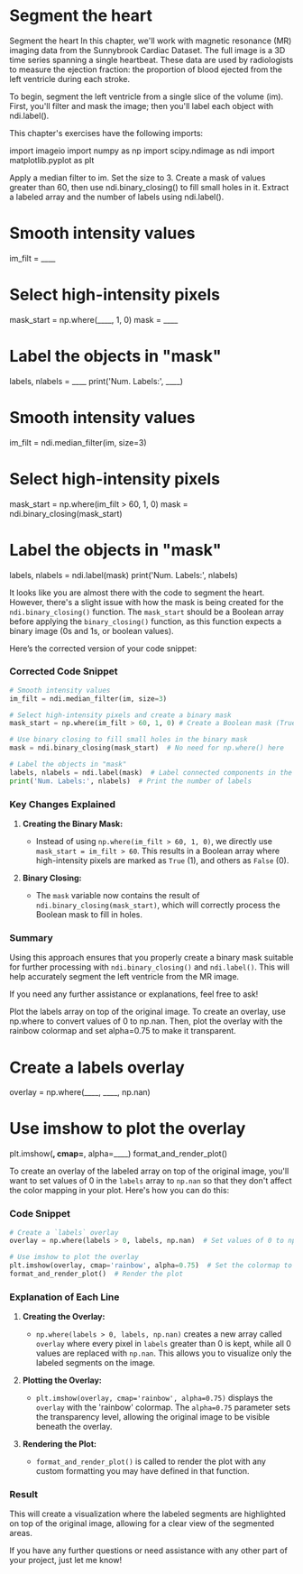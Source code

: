 # Segment the heart

Segment the heart
In this chapter, we'll work with magnetic resonance (MR) imaging data from the Sunnybrook Cardiac Dataset. The full image is a 3D time series spanning a single heartbeat. These data are used by radiologists to measure the ejection fraction: the proportion of blood ejected from the left ventricle during each stroke.

To begin, segment the left ventricle from a single slice of the volume (im). First, you'll filter and mask the image; then you'll label each object with ndi.label().

This chapter's exercises have the following imports:

import imageio
import numpy as np
import scipy.ndimage as ndi
import matplotlib.pyplot as plt

Apply a median filter to im. Set the size to 3.
Create a mask of values greater than 60, then use ndi.binary_closing() to fill small holes in it.
Extract a labeled array and the number of labels using ndi.label().

# Smooth intensity values
im_filt = ____

# Select high-intensity pixels
mask_start = np.where(____, 1, 0)
mask = ____

# Label the objects in "mask"
labels, nlabels = ____
print('Num. Labels:', ____)

# Smooth intensity values
im_filt = ndi.median_filter(im, size=3)

# Select high-intensity pixels
mask_start = np.where(im_filt > 60, 1, 0)
mask = ndi.binary_closing(mask_start)

# Label the objects in "mask"
labels, nlabels = ndi.label(mask)
print('Num. Labels:', nlabels)

It looks like you are almost there with the code to segment the heart. However, there's a slight issue with how the mask is being created for the `ndi.binary_closing()` function. The `mask_start` should be a Boolean array before applying the `binary_closing()` function, as this function expects a binary image (0s and 1s, or boolean values).

Here’s the corrected version of your code snippet:

### Corrected Code Snippet

```python
# Smooth intensity values
im_filt = ndi.median_filter(im, size=3)

# Select high-intensity pixels and create a binary mask
mask_start = np.where(im_filt > 60, 1, 0) # Create a Boolean mask (True for high-intensity pixels)

# Use binary closing to fill small holes in the binary mask
mask = ndi.binary_closing(mask_start)  # No need for np.where() here

# Label the objects in "mask"
labels, nlabels = ndi.label(mask)  # Label connected components in the mask
print('Num. Labels:', nlabels)  # Print the number of labels
```

### Key Changes Explained

1. **Creating the Binary Mask:**
   - Instead of using `np.where(im_filt > 60, 1, 0)`, we directly use `mask_start = im_filt > 60`. This results in a Boolean array where high-intensity pixels are marked as `True` (1), and others as `False` (0).

2. **Binary Closing:**
   - The `mask` variable now contains the result of `ndi.binary_closing(mask_start)`, which will correctly process the Boolean mask to fill in holes.

### Summary

Using this approach ensures that you properly create a binary mask suitable for further processing with `ndi.binary_closing()` and `ndi.label()`. This will help accurately segment the left ventricle from the MR image.

If you need any further assistance or explanations, feel free to ask!

Plot the labels array on top of the original image. To create an overlay, use np.where to convert values of 0 to np.nan. Then, plot the overlay with the rainbow colormap and set alpha=0.75 to make it transparent.

# Create a labels overlay
overlay = np.where(____, ____, np.nan)

# Use imshow to plot the overlay
plt.imshow(____, cmap=____, alpha=____)
format_and_render_plot()


To create an overlay of the labeled array on top of the original image, you'll want to set values of 0 in the `labels` array to `np.nan` so that they don't affect the color mapping in your plot. Here's how you can do this:

### Code Snippet

```python
# Create a `labels` overlay
overlay = np.where(labels > 0, labels, np.nan)  # Set values of 0 to np.nan

# Use imshow to plot the overlay
plt.imshow(overlay, cmap='rainbow', alpha=0.75)  # Set the colormap to 'rainbow' and adjust transparency
format_and_render_plot()  # Render the plot
```

### Explanation of Each Line

1. **Creating the Overlay:**
   - `np.where(labels > 0, labels, np.nan)` creates a new array called `overlay` where every pixel in `labels` greater than 0 is kept, while all 0 values are replaced with `np.nan`. This allows you to visualize only the labeled segments on the image.

2. **Plotting the Overlay:**
   - `plt.imshow(overlay, cmap='rainbow', alpha=0.75)` displays the `overlay` with the 'rainbow' colormap. The `alpha=0.75` parameter sets the transparency level, allowing the original image to be visible beneath the overlay.

3. **Rendering the Plot:**
   - `format_and_render_plot()` is called to render the plot with any custom formatting you may have defined in that function.

### Result

This will create a visualization where the labeled segments are highlighted on top of the original image, allowing for a clear view of the segmented areas.

If you have any further questions or need assistance with any other part of your project, just let me know!